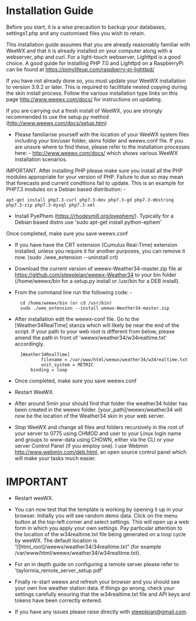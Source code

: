 # Installation Guide

Before you start, it is a wise precaution to backup your databases, settings1.php and any customised files you wish to retain.

This installation guide assumes that you are already reasonably familiar with WeeWX and that it is already installed on your computer along with a webserver, php and curl. For a light-touch webserver, Lighttpd is a good choice. A good guide for installing PHP 7.0 and Lighttpd on a RaspberryPi can be found at https://pimylifeup.com/raspberry-pi-lighttpd/

If you have not already done so, you must update your WeeWX installation to version 3.9.2 or later. This is required to facillitate nested copying during the skin install process. Follow the various installation type links on this page http://www.weewx.com/docs/ for instructions on updating.

If you are carrying out a fresh install of WeeWX, you are strongly recommended to use the setup.py method (http://www.weewx.com/docs/setup.htm)

* Please familiarise yourself with the location of your WeeWX system files including your bin/user folder, skins folder and weewx.conf file. If you are unsure where to find these, please refer to the installation processes here: - http://www.weewx.com/docs/ which shows various WeeWX installation scenarios.

IMPORTANT. After installing PHP please make sure you install all the PHP modules appropriate for your version of PHP. Failure to due so may mean that forecasts and current conditions fail to update. This is an example for PHP7.3 modules on a Debian based distribution: -

	apt-get install php7.3-curl php7.3-dev php7.3-gd php7.3-mbstring php7.3-zip php7.3-mysql php7.3-xml

* Install PyePhem (https://rhodesmill.org/pyephem/). Typically for a Debian based distro use 'sudo apt-get install python-ephem'


Once completed, make sure you save weewx.conf

* If you have have the CRT extension (Cumulus Real-Time) extension installed, unless you require it for another purposes, you can remove it now. (sudo ./wee_extension --uninstall crt)


* Download the current version of weewx-Weather34-master.zip file at https://github.com/steepleian/weewx-Weather34 to your bin folder (/home/weewx/bin for a setup.py install or /usr/bin for a DEB install).

* From the command line run the following code: -

		cd /home/weewx/bin (or cd /usr/bin)
		sudo ./wee_extension --install weewx-Weather34-master.zip
		
* After installation edit the weewx-conf file. Go to the  [Weather34RealTime] stanza which will likely be near the end of the script. If your path to your web root is different from below, please amend the path in front of 'weewx/weather34/w34realtime.txt' accordingly.

		[Weather34RealTime]
    			filename = /var/www/html/weewx/weather34/w34realtime.txt
    			unit_system = METRIC
			binding = loop
			
* Once completed, make sure you save weewx.conf
			
* Restart WeeWX.

* After around 5min your should find that folder the weather34 folder has been created in the weewx folder. [your_path]/weewx/weather34 will now be the location of the Weather34 skin in your web server.

* Stop WeeWX and change all files and folders recursively in the root of your server to 0775 using CHMOD and user to your Linux login name and groups to www-data using CHOWN, either via the CLI or your server Control Panel (if you employ one). I use Webmin http://www.webmin.com/deb.html, an open source control panel which will make your tasks much easier.

# IMPORTANT

* Restart weeWX.

* You can now test that the template is working by opening it up in your browser. Initially you will see random demo data. Click on the menu button at the top-left corner and select settings. This will open up a web form in which you apply your own settings. Pay particular attention to the location of the w34realtime.txt file being generated on a loop cycle by weeWX. The default location is “/[html_root]/weewx/weather34/34realtime.txt” (for example /var/www/html/weewx/weather34/w34realtime.txt).

* For an in depth guide on configuring a remote server please refer to 'taylormia_remote_server_setup.pdf'

* Finally re-start weewx and refresh your browser and you should see your own live weather station data. If things go wrong, check your settings carefully ensuring that the w34realtime.txt file and API keys and tokens have been correctly entered. 

* If you have any issues please raise directly with steepleian@gmail.com.
